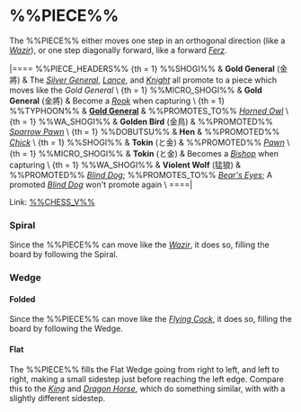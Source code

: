 # %%PIECE%%

The %%PIECE%% either moves one step
in an orthogonal direction (like a [*Wazir*](wazir.html)), or one
step diagonally forward, like a forward [*Ferz*](ferz.html).

|====
%%PIECE_HEADERS%%
{th = 1}  %%SHOGI%%
       &  **Gold General** (&#x91d1;&#x5c07;)
       &  The [*Silver General*](silver_general.html),
          [*Lance*](lance.html), and [*Knight*](shogi_knight.html)
          all promote to a piece which moves like the *Gold General* \\
{th = 1}  %%MICRO_SHOGI%%
       &  **Gold General** (&#x91d1;&#x5c07;)
       &  Become a [*Rook*](rook.html) when capturing \\
{th = 1}  %%TYPHOON%%
       &  [**Gold General**](#chess-v:rules/typhoon-revised#GoldGeneral)
       &  %%PROMOTES_TO%% [*Horned Owl*](horned_owl.html) \\
{th = 1}  %%WA_SHOGI%%
       &  **Golden Bird** (&#x91D1;&#x9CE5;)
       &  %%PROMOTED%% [*Sparrow Pawn*](pawn.html?piece=sparrow_pawn) \\
{th = 1}  %%DOBUTSU%%
       &  **Hen**
       &  %%PROMOTED%% [*Chick*](pawn.html?piece=dobutsu_chick) \\
{th = 1}  %%SHOGI%%
       &  **Tokin** (&#x3068;&#x91D1;)
       &  %%PROMOTED%% [*Pawn*](pawn.html) \\
{th = 1}  %%MICRO_SHOGI%%
       &  **Tokin** (&#x3068;&#x91D1;)
       &  Becomes a [*Bishop*](bishop.html) when capturing \\
{th = 1}  %%WA_SHOGI%%
       &  **Violent Wolf** (&#x731B;&#x72FC;)
       &  %%PROMOTED%% [*Blind Dog*](blind_dog.html);
          %%PROMOTES_TO%% [*Bear's Eyes*](king.html?piece=bears_eyes);
          A promoted [*Blind Dog*](blind_dog.html) won't promote again \\
====|

Link: [%%CHESS_V%%](#piece:goldgeneral)

### Spiral

Since the %%PIECE%% can move like the [*Wazir*](wazir.html),
it does so, filling the board by following the Spiral.

### Wedge

#### Folded

Since the %%PIECE%% can move like the [*Flying Cock*](flying_cock.html),
it does so, filling the board by following the Wedge.

#### Flat

The %%PIECE%% fills the Flat Wedge going from right to left, and
left to right, making a small sidestep just before reaching the left
edge. Compare this to the [*King*](king.html) and
[*Dragon Horse*](dragon_horse.html), which do something similar, with
with a slightly different sidestep.
